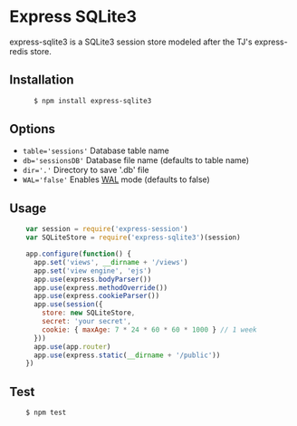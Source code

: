 # Express SQLite3

express-sqlite3 is a SQLite3 session store modeled after the TJ's express-redis store.


## Installation
```sh
	  $ npm install express-sqlite3
```

## Options

  - `table='sessions'` Database table name
  - `db='sessionsDB'` Database file name (defaults to table name)
  - `dir='.'` Directory to save '<db>.db' file
  - `WAL='false'` Enables [WAL](https://www.sqlite.org/wal.html) mode (defaults to false)

## Usage
```js
    var session = require('express-session')
    var SQLiteStore = require('express-sqlite3')(session)

    app.configure(function() {
      app.set('views', __dirname + '/views')
      app.set('view engine', 'ejs')
      app.use(express.bodyParser())
      app.use(express.methodOverride())
      app.use(express.cookieParser())
      app.use(session({
        store: new SQLiteStore,
        secret: 'your secret',
        cookie: { maxAge: 7 * 24 * 60 * 60 * 1000 } // 1 week
      }))
      app.use(app.router)
      app.use(express.static(__dirname + '/public'))
    })
```
## Test
```sh
    $ npm test
```
